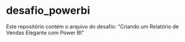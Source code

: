 # desafio_powerbi
Este repositório contém o arquivo do desafio: "Criando um Relatório de Vendas Elegante com Power BI"
